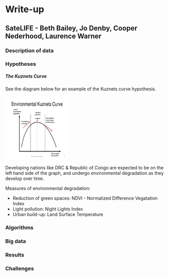 # Write-up

## SateLIFE - Beth Bailey, Jo Denby, Cooper Nederhood, Laurence Warner

### Description of data

### Hypotheses

##### The Kuznets Curve

See the diagram below for an example of the Kuznets curve hypothesis.

<img src="kuznets.htm" width="200" height="200">

Developing nations like DRC & Republic of Congo are expected to be on the left hand side of the graph, and undergo environmental degradation as they develop over time.

Measures of environmental degradation:

* Reduction of green spaces: NDVI - Normalized Difference Vegatation Index
* Light pollution: Night Lights Index
* Urban build-up: Land Surface Temperature

### Algorithms

### Big data

### Results

### Challenges
